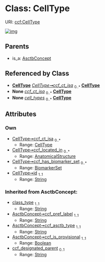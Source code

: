 
# Class: CellType




URI: [ccf:CellType](http://purl.org/ccf/CellType)


[![img](https://yuml.me/diagram/nofunky;dir:TB/class/[BiomarkerSet]<ccf_has_biomarker_set%200..*-++[CellType&#124;id:string;class_type(i):string;ccf_pref_label(i):string;ccf_asctb_type(i):string;ccf_is_provisional(i):boolean;ccf_designated_parent(i):string%20%3F],[AnatomicalStructure]<ccf_located_in%200..*-%20[CellType],[CellType]<ccf_ct_isa%200..*-%20[CellType],[AsctbDataset]++-%20cell_types%200..*>[CellType],[AsctbConcept]^-[CellType],[BiomarkerSet],[AsctbDataset],[AsctbConcept],[AnatomicalStructure])](https://yuml.me/diagram/nofunky;dir:TB/class/[BiomarkerSet]<ccf_has_biomarker_set%200..*-++[CellType&#124;id:string;class_type(i):string;ccf_pref_label(i):string;ccf_asctb_type(i):string;ccf_is_provisional(i):boolean;ccf_designated_parent(i):string%20%3F],[AnatomicalStructure]<ccf_located_in%200..*-%20[CellType],[CellType]<ccf_ct_isa%200..*-%20[CellType],[AsctbDataset]++-%20cell_types%200..*>[CellType],[AsctbConcept]^-[CellType],[BiomarkerSet],[AsctbDataset],[AsctbConcept],[AnatomicalStructure])

## Parents

 *  is_a: [AsctbConcept](AsctbConcept.md)

## Referenced by Class

 *  **[CellType](CellType.md)** *[CellType➞ccf_ct_isa](CellType_ccf_ct_isa.md)*  <sub>0..\*</sub>  **[CellType](CellType.md)**
 *  **None** *[ccf_ct_isa](ccf_ct_isa.md)*  <sub>0..\*</sub>  **[CellType](CellType.md)**
 *  **None** *[cell_types](cell_types.md)*  <sub>0..\*</sub>  **[CellType](CellType.md)**

## Attributes


### Own

 * [CellType➞ccf_ct_isa](CellType_ccf_ct_isa.md)  <sub>0..\*</sub>
     * Range: [CellType](CellType.md)
 * [CellType➞ccf_located_in](CellType_ccf_located_in.md)  <sub>0..\*</sub>
     * Range: [AnatomicalStructure](AnatomicalStructure.md)
 * [CellType➞ccf_has_biomarker_set](CellType_ccf_has_biomarker_set.md)  <sub>0..\*</sub>
     * Range: [BiomarkerSet](BiomarkerSet.md)
 * [CellType➞id](CellType_id.md)  <sub>1..1</sub>
     * Range: [String](types/String.md)

### Inherited from AsctbConcept:

 * [class_type](class_type.md)  <sub>1..1</sub>
     * Range: [String](types/String.md)
 * [AsctbConcept➞ccf_pref_label](AsctbConcept_ccf_pref_label.md)  <sub>1..1</sub>
     * Range: [String](types/String.md)
 * [AsctbConcept➞ccf_asctb_type](AsctbConcept_ccf_asctb_type.md)  <sub>1..1</sub>
     * Range: [String](types/String.md)
 * [AsctbConcept➞ccf_is_provisional](AsctbConcept_ccf_is_provisional.md)  <sub>1..1</sub>
     * Range: [Boolean](types/Boolean.md)
 * [ccf_designated_parent](ccf_designated_parent.md)  <sub>0..1</sub>
     * Range: [String](types/String.md)
